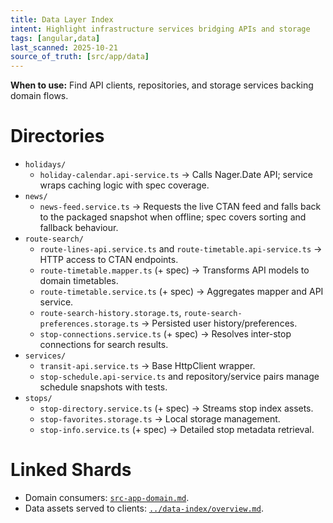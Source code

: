 ```yaml
---
title: Data Layer Index
intent: Highlight infrastructure services bridging APIs and storage
tags: [angular,data]
last_scanned: 2025-10-21
source_of_truth: [src/app/data]
---
```

**When to use:** Find API clients, repositories, and storage services backing domain flows.

# Directories
- `holidays/`
  - `holiday-calendar.api-service.ts` → Calls Nager.Date API; service wraps caching logic with spec coverage.
- `news/`
  - `news-feed.service.ts` → Requests the live CTAN feed and falls back to the packaged snapshot when offline; spec covers sorting and fallback behaviour.
- `route-search/`
  - `route-lines-api.service.ts` and `route-timetable.api-service.ts` → HTTP access to CTAN endpoints.
  - `route-timetable.mapper.ts` (+ spec) → Transforms API models to domain timetables.
  - `route-timetable.service.ts` (+ spec) → Aggregates mapper and API service.
  - `route-search-history.storage.ts`, `route-search-preferences.storage.ts` → Persisted user history/preferences.
  - `stop-connections.service.ts` (+ spec) → Resolves inter-stop connections for search results.
- `services/`
  - `transit-api.service.ts` → Base HttpClient wrapper.
  - `stop-schedule.api-service.ts` and repository/service pairs manage schedule snapshots with tests.
- `stops/`
  - `stop-directory.service.ts` (+ spec) → Streams stop index assets.
  - `stop-favorites.storage.ts` → Local storage management.
  - `stop-info.service.ts` (+ spec) → Detailed stop metadata retrieval.

# Linked Shards
- Domain consumers: [`src-app-domain.md`](./src-app-domain.md).
- Data assets served to clients: [`../data-index/overview.md`](../data-index/overview.md).
